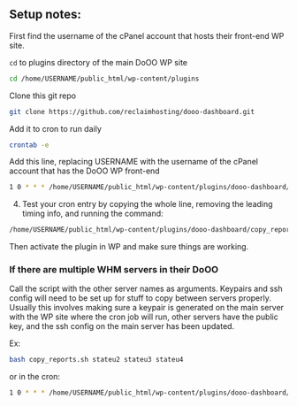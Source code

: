 ## Setup notes:

First find the username of the cPanel account that hosts their front-end WP site.

`cd` to plugins directory of the main DoOO WP site
```bash
cd /home/USERNAME/public_html/wp-content/plugins
```

Clone this git repo
```bash
git clone https://github.com/reclaimhosting/dooo-dashboard.git
```

Add it to cron to run daily
```bash
crontab -e
```

Add this line, replacing USERNAME with the username of the cPanel account that has the DoOO WP front-end
```bash
1 0 * * * /home/USERNAME/public_html/wp-content/plugins/dooo-dashboard/copy_reports.sh > /tmp/copy_reports.cron 2>&1
```

4. Test your cron entry by copying the whole line, removing the leading timing info, and running the command:
```bash
/home/USERNAME/public_html/wp-content/plugins/dooo-dashboard/copy_reports.sh > /tmp/copy_reports.cron 2>&1
```

Then activate the plugin in WP and make sure things are working.

### If there are multiple WHM servers in their DoOO

Call the script with the other server names as arguments. Keypairs and ssh config will need to be set up for stuff to copy between servers properly. Usually this involves making sure a keypair is generated on the main server with the WP site where the cron job will run, other servers have the public key, and the ssh config on the main server has been updated. 

Ex:
```bash
bash copy_reports.sh stateu2 stateu3 stateu4
```

or in the cron:
```bash
1 0 * * * /home/USERNAME/public_html/wp-content/plugins/dooo-dashboard/copy_reports.sh stateu2 stateu3 stateu4 > /tmp/copy_reports.cron 2>&1
```

